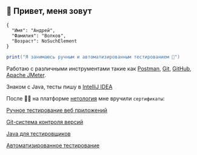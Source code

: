 ## 👋 Привет, меня зовут

```
{
  "Имя": "Андрей",
  "Фамилия": "Волков",
  "Возраст": NoSuchElement
}
```
 
```java
print("Я занимаюсь ручным и автоматизированным тестированием 👀")
```
Работаю с различными инструментами такие как [Postman](https://www.postman.com/), [Git](https://git-scm.com/), [GitHub](https://github.com/), [Apache JMeter](https://jmeter.apache.org/). 

Знаком с Java, тесты пишу в [IntelliJ IDEA](https://www.jetbrains.com/ru-ru/idea/)

После :man_student: на платформе [нетология](https://netology.ru/) мне вручили `сертификаты`:


[Ручное тестирование веб приложений](https://github.com/Mifalem/Mifalem/blob/temp/img/Manual.jpg)



[Git-система контроля версий](https://github.com/Mifalem/Mifalem/blob/temp/img/Git.jpg)


[Java для тестировщиков](https://github.com/Mifalem/Mifalem/blob/temp/img/Java.jpg)


[Автоматизированное тестирование](https://github.com/Mifalem/Mifalem/blob/temp/img/Autotest.jpg)


[]()


